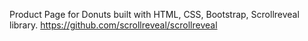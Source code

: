 Product Page for Donuts built with HTML, CSS, Bootstrap, Scrollreveal library. https://github.com/scrollreveal/scrollreveal
